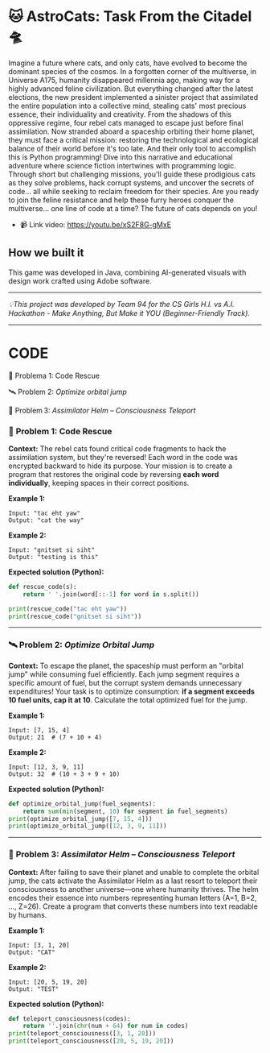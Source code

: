# 🐱 AstroCats: Task From the Citadel 🛸

Imagine a future where cats, and only cats, have evolved to become the dominant species of the cosmos.
In a forgotten corner of the multiverse, in Universe A175, humanity disappeared millennia ago, making way for a highly advanced feline civilization. But everything changed after the latest elections, the new president implemented a sinister project that assimilated the entire population into a collective mind, stealing cats' most precious essence, their individuality and creativity.
From the shadows of this oppressive regime, four rebel cats managed to escape just before final assimilation. Now stranded aboard a spaceship orbiting their home planet, they must face a critical mission: restoring the technological and ecological balance of their world before it's too late. And their only tool to accomplish this is Python programming!
Dive into this narrative and educational adventure where science fiction intertwines with programming logic. Through short but challenging missions, you'll guide these prodigious cats as they solve problems, hack corrupt systems, and uncover the secrets of code... all while seeking to reclaim freedom for their species.
Are you ready to join the feline resistance and help these furry heroes conquer the multiverse... one line of code at a time? The future of cats depends on you!

- 📹 Link video:  https://youtu.be/xS2F8G-gMxE


## How we built it

This game was developed in Java, combining AI-generated visuals with design work crafted using Adobe software.

-----------------------------------------------------

 _💡This project was developed by Team 94 for the CS Girls H.I. vs A.I. Hackathon - Make Anything, But Make it YOU (Beginner-Friendly Track)._

-----------------------------------------------------

# CODE

🐾 Problema 1: Code Rescue 

🛰️ Problem 2: *Optimize orbital jump*

🚀 Problem 3: *Assimilator Helm – Consciousness Teleport*

### 🐾 **Problem 1: Code Rescue**

**Context:** The rebel cats found critical code fragments to hack the assimilation system, but they're reversed! Each word in the code was encrypted backward to hide its purpose. Your mission is to create a program that restores the original code by reversing **each word individually**, keeping spaces in their correct positions.

**Example 1:**

```
Input: "tac eht yaw"
Output: "cat the way"

```

**Example 2:**

```
Input: "gnitset si siht"
Output: "testing is this"

```

**Expected solution (Python):**

```python
def rescue_code(s):
    return ' '.join(word[::-1] for word in s.split())

print(rescue_code("tac eht yaw"))  
print(rescue_code("gnitset si siht"))  

```

---

### 🛰️ **Problem 2: *Optimize Orbital Jump***

**Context:** To escape the planet, the spaceship must perform an "orbital jump" while consuming fuel efficiently. Each jump segment requires a specific amount of fuel, but the corrupt system demands unnecessary expenditures! Your task is to optimize consumption: **if a segment exceeds 10 fuel units, cap it at 10**. Calculate the total optimized fuel for the jump.

**Example 1:**

```
Input: [7, 15, 4]
Output: 21  # (7 + 10 + 4)

```

**Example 2:**

```
Input: [12, 3, 9, 11]
Output: 32  # (10 + 3 + 9 + 10)

```

**Expected solution (Python):**

```python
def optimize_orbital_jump(fuel_segments):
    return sum(min(segment, 10) for segment in fuel_segments)
print(optimize_orbital_jump([7, 15, 4]))    
print(optimize_orbital_jump([12, 3, 9, 11])) 

```

---

### 🚀 **Problem 3: *Assimilator Helm – Consciousness Teleport***

**Context:** After failing to save their planet and unable to complete the orbital jump, the cats activate the Assimilator Helm as a last resort to teleport their consciousness to another universe—one where humanity thrives. The helm encodes their essence into numbers representing human letters (A=1, B=2, ..., Z=26). Create a program that converts these numbers into text readable by humans.

**Example 1:**

```
Input: [3, 1, 20]
Output: "CAT"

```

**Example 2:**

```
Input: [20, 5, 19, 20]
Output: "TEST"

```

**Expected solution (Python):**

```python
def teleport_consciousness(codes):
    return ''.join(chr(num + 64) for num in codes)
print(teleport_consciousness([3, 1, 20]))     
print(teleport_consciousness([20, 5, 19, 20]))  
```
